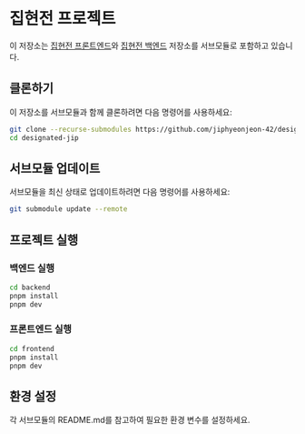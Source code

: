 # 집현전 프로젝트

이 저장소는 [집현전 프론트엔드](https://github.com/jiphyeonjeon-42/frontend)와 [집현전 백엔드](https://github.com/jiphyeonjeon-42/backend) 저장소를 서브모듈로 포함하고 있습니다.

## 클론하기

이 저장소를 서브모듈과 함께 클론하려면 다음 명령어를 사용하세요:

```bash
git clone --recurse-submodules https://github.com/jiphyeonjeon-42/designated-jip
cd designated-jip
```

## 서브모듈 업데이트

서브모듈을 최신 상태로 업데이트하려면 다음 명령어를 사용하세요:

```bash
git submodule update --remote
```

## 프로젝트 실행

### 백엔드 실행

```bash
cd backend
pnpm install
pnpm dev
```

### 프론트엔드 실행

```bash
cd frontend
pnpm install
pnpm dev
```

## 환경 설정

각 서브모듈의 README.md를 참고하여 필요한 환경 변수를 설정하세요. 